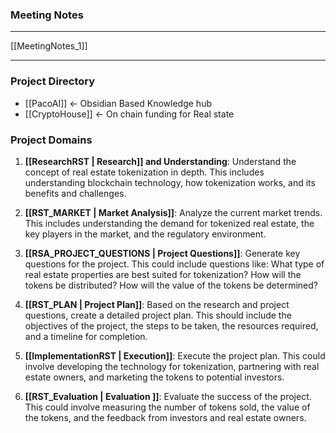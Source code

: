 ### Meeting Notes
---
[[MeetingNotes_1]]

---
### Project Directory

- [[PacoAI]] <- Obsidian Based Knowledge hub
- [[CryptoHouse]] <- On chain funding for Real state

### Project Domains

1. **[[ResearchRST | Research]] and Understanding**: Understand the concept of real estate tokenization in depth. This includes understanding blockchain technology, how tokenization works, and its benefits and challenges.

2. **[[RST_MARKET | Market Analysis]]**: Analyze the current market trends. This includes understanding the demand for tokenized real estate, the key players in the market, and the regulatory environment.

3. **[[RSA_PROJECT_QUESTIONS | Project Questions]]**: Generate key questions for the project. This could include questions like: What type of real estate properties are best suited for tokenization? How will the tokens be distributed? How will the value of the tokens be determined?

4. **[[RST_PLAN | Project Plan]]**: Based on the research and project questions, create a detailed project plan. This should include the objectives of the project, the steps to be taken, the resources required, and a timeline for completion.

5. **[[ImplementationRST | Execution]]**: Execute the project plan. This could involve developing the technology for tokenization, partnering with real estate owners, and marketing the tokens to potential investors.

6. **[[RST_Evaluation | Evaluation ]]**: Evaluate the success of the project. This could involve measuring the number of tokens sold, the value of the tokens, and the feedback from investors and real estate owners.

